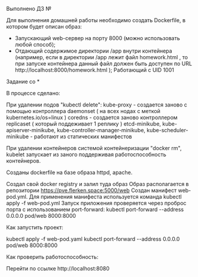 
Выполнено ДЗ №

Для выполнения домашней работы необходимо создать Dockerfile, в котором будет описан образ: 
- Запускающий web-сервер на порту 8000 (можно использовать любой способ); 
- Отдающий содержимое директории /app внутри контейнера (например, если в директории /app лежит файл homework.html , то при запуске контейнера данный файл должен быть доступен по URL http://localhost:8000/homework.html ); Работающий с UID 1001

 Задание со *

В процессе сделано:

При удалении подов "kubectl delete": kube-proxy - создается заново с помощью контроллера daemonset ( на всех нодах с меткой kubernetes.io/os=linux ) 
coredns - создается заново контроллером replicaset ( который поддеживает 1 реплику ) 
etcd-minikube, kube-apiserver-minikube, kube-controller-manager-minikube, kube-scheduler-minikube - работают из статических манифестов

При удалении контейнеров системой контейнеризации "docker rm", kubelet запускает из заного поддерживая работоспособность контейнеров.

Созданы dockerfile на базе образа httpd, apache.

Создал свой docker registry и залил туда образ 
Образ располагается в репозитории https://pve.flerken.space:5000/web
Создан манифест web-pod.yml.
Для применения манифеста используется команда kubectl apply -f web-pod.yml
Запуск приложения проверяется через проброс порта с использованием port-forward:
kubectl port-forward --address 0.0.0.0 pod/web 8000:8000

Как запустить проект:

kubectl apply -f web-pod.yaml
kubectl port-forward --address 0.0.0.0 pod/web 8000:8000

Как проверить работоспособность:

Перейти по ссылке http://localhost:8080

